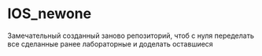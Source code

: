 # IOS_newone
Замечательный созданный заново репозиторий, чтоб с нуля переделать все сделанные ранее лабораторные и доделать оставшиеся
